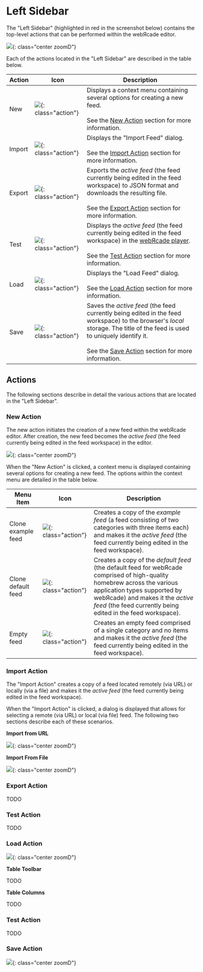 # Left Sidebar

The "Left Sidebar" (highlighted in red in the screenshot below) contains the top-level actions that can be performed within the webЯcade editor.

![](../assets/images/editor/sidebar/sidebar-annotated.png){: class="center zoomD"}

Each of the actions located in the "Left Sidebar" are described in the table below.

| __Action__ | __Icon__ | __Description__ |
| --- | --- | --- |
| New | ![](../assets/images/editor/icons/round_note_add_white_24dp.png){: class="action"} | Displays a context menu containing several options for creating a new feed.<br><br>See the [New Action](#new-action) section for more information. |
| Import | ![](../assets/images/editor/icons/round_publish_white_24dp.png){: class="action"} | Displays the "Import Feed" dialog.<br><br>See the [Import Action](#import-action) section for more information.   |
| Export | ![](../assets/images/editor/icons/round_file_download_white_24dp.png){: class="action"} | Exports the *active feed* (the feed currently being edited in the feed workspace) to JSON format and downloads the resulting file.<br><br>See the [Export Action](#export-action) section for more information.  |
| Test | ![](../assets/images/editor/icons/round_check_circle_white_24dp.png){: class="action"} | Displays the *active feed* (the feed currently being edited in the feed workspace) in the [webЯcade player](../userguide/index.md).<br><br>See the [Test Action](#test-action) section for more information.  |
| Load | ![](../assets/images/editor/icons/round_file_open_white_24dp.png){: class="action"} | Displays the "Load Feed" dialog.<br><br>See the [Load Action](#load-action) section for more information.
| Save | ![](../assets/images/editor/icons/round_save_white_24dp.png){: class="action"} | Saves the *active feed* (the feed currently being edited in the feed workspace) to the browser's *local* storage. The title of the feed is used to uniquely identify it.<br><br>See the [Save Action](#load-action) section for more information.  |


## Actions

The following sections describe in detail the various actions that are located in the "Left Sidebar".

### New Action

The new action initiates the creation of a new feed within the webЯcade editor. After creation, the new feed becomes the *active feed* (the feed currently being edited in the feed workspace) in the editor.  

![](../assets/images/editor/sidebar/newmenu.png){: class="center zoomD"}

When the "New Action" is clicked, a context menu is displayed containing several options for creating a new feed. The options within the context menu are detailed in the table below.

| __Menu Item__ | __Icon__ | __Description__ |
| --- | --- | --- |
| Clone example feed | ![](../assets/images/editor/icons/round_file_copy_white_24dp.png){: class="action"} | Creates a copy of the *example feed* (a feed consisting of two categories with three items each) and makes it the *active feed* (the feed currently being edited in the feed workspace). |
| Clone default feed | ![](../assets/images/editor/icons/round_file_copy_white_24dp.png){: class="action"} | Creates a copy of the *default feed* (the default feed for webЯcade comprised of high-quality homebrew across the various application types supported by webЯcade) and makes it the *active feed* (the feed currently being edited in the feed workspace).  |
| Empty feed | ![](../assets/images/editor/icons/round_file_copy_white_24dp.png){: class="action"} | Creates an empty feed comprised of a single category and no items and makes it the *active feed* (the feed currently being edited in the feed workspace). |

### Import Action

The "Import Action" creates a copy of a feed located remotely (via URL) or locally (via a file) and makes it the *active feed* (the feed currently being edited in the feed workspace).

When the "Import Action" is clicked, a dialog is displayed that allows for selecting a remote (via URL) or local (via file) feed. The following two sections describe each of these scenarios.

**Import from URL**

![](../assets/images/editor/sidebar/importurl.png){: class="center zoomD"}

**Import From File**

![](../assets/images/editor/sidebar/importfile.png){: class="center zoomD"}

### Export Action

TODO

### Test Action

TODO

### Load Action

![](../assets/images/editor/sidebar/loadfeed.png){: class="center zoomD"}

**Table Toolbar**

TODO

**Table Columns**

TODO

### Test Action

TODO

### Save Action

![](../assets/images/editor/sidebar/overwritefeed.png){: class="center zoomD"}